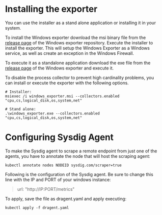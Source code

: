 # Installing the exporter
You can use the installer as a stand alone application or installing it in your system.

To install the Windows exporter download the msi binary file from the [release page](https://github.com/prometheus-community/windows_exporter/releases) of the Windows exporter repository.
Execute the installer to install the exporter. This will setup the Windows Exporter as a Windows service, as well as create an exception in the Windows Firewall.

To execute it as a standalone application download the exe file from the [release page](https://github.com/prometheus-community/windows_exporter/releases) of the Windows exporter and execute it.

To disable the process collector to prevent high cardinality problems, you can install or execute the exporter with the following options.
```
# Installer:
msiexec /i windows_exporter.msi --collectors.enabled "cpu,cs,logical_disk,os,system,net"

# Stand alone:
.\windows_exporter.exe --collectors.enabled "cpu,cs,logical_disk,os,system,net"
```
# Configuring Sysdig Agent
To make the Sysdig agent to scrape a remote endpoint from just one of the agents, you have to annotate the node that will host the scraping agent:
```
kubectl annotate nodes NODEID sysdig.com/scraper=true
```

Following is the configuration of the Sysdig agent. Be sure to change this line with the IP and PORT of your windows instance:
> url: "http://IP:PORT/metrics"

To apply, save the file as dragent.yaml and apply executing:
```
kubectl apply -f dragent.yaml
```
